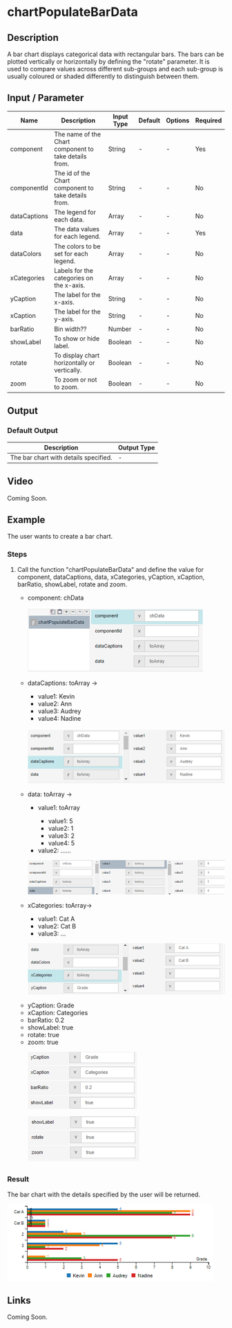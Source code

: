 # chartPopulateBarData

## Description

A bar chart displays categorical data with rectangular bars. The bars can be plotted vertically or horizontally by defining the "rotate" parameter. It is used to compare values across different sub-groups and each sub-group is usually coloured or shaded differently to distinguish between them.

## Input / Parameter

| Name | Description | Input Type | Default | Options | Required |
| ------ | ------ | ------ | ------ | ------ | ------ |
| component | The name of the Chart component to take details from. | String | - | - | Yes |
| componentId | The id of the Chart component to take details from. | String | - | - | No | 
| dataCaptions | The legend for each data. | Array | - | - | No | 
| data | The data values for each legend. | Array | - | - | Yes |
| dataColors | The colors to be set for each legend. | Array | - | - | No |
| xCategories | Labels for the categories on the x-axis. | Array | - | - | No |
| yCaption | The label for the x-axis. | String | - | - | No |
| xCaption | The label for the y-axis. | String | - | - | No |
| barRatio | Bin width?? | Number | - | - | No |
| showLabel | To show or hide label. | Boolean | - | - | No |
| rotate | To display chart horizontally or vertically. | Boolean | - | - | No |
| zoom | To zoom or not to zoom. | Boolean | - | - | No |

## Output

### Default Output

| Description | Output Type |
| ------ | ------ |
| The bar chart with details specified. | - |

## Video

Coming Soon.

## Example

The user wants to create a bar chart.

### Steps

1. Call the function "chartPopulateBarData" and define the value for component, dataCaptions, data, xCategories, yCaption, xCaption, barRatio, showLabel, rotate and zoom.
   <br>
   <ul>
   <li>component: chData</li>
  
   ![](../../../../document/function/Chart/chartPopulateBarData/chartPopulateBarData-step-1.png?raw=true)
   
   <li>dataCaptions: toArray -></li> 
                            <ul>
                            <li>value1: Kevin </li>
                            <li>value2: Ann  </li>
                            <li>value3: Audrey  </li>
                            <li>value4: Nadine </li> 
                            </ul>
   
   ![](../../../../document/function/Chart/chartPopulateBarData/chartPopulateBarData-step-2.png?raw=true)
   
   </li><li>data: toArray -></li> 
                          <ul>
                          <li>value1: toArray </li>
                          <ul>
                          <li>value1: 5 </li>
                          <li>value2: 1 </li>
                          <li>value3: 2 </li>
                          <li>value4: 5 </li>
                          </ul>
                          <li>value2: ...... </li>
                          </ul>
  
   ![](../../../../document/function/Chart/chartPopulateBarData/chartPopulateBarData-step-3.png?raw=true)
   
   <li>xCategories: toArray-></li>
                            <ul>
                            <li>value1: Cat A </li>
                            <li>value2: Cat B </li>
                            <li>value3: ... </li>
                            </ul>
  
   ![](../../../../document/function/Chart/chartPopulateBarData/chartPopulateBarData-step-4.png?raw=true)
   
   <li>yCaption: Grade</li>
   <li>xCaption: Categories</li>
   <li>barRatio: 0.2</li>
   <li>showLabel: true</li>
   <li>rotate: true</li>
   <li>zoom: true</li>
   
   ![](../../../../document/function/Chart/chartPopulateBarData/chartPopulateBarData-step-5.png?raw=true)
  
   ![](../../../../document/function/Chart/chartPopulateBarData/chartPopulateBarData-step-6.png?raw=true)

### Result

The bar chart with the details specified by the user will be returned.

 ![](../../../../document/function/Chart/chartPopulateBarData/chartPopulateBarData-result-1.png?raw=true)

## Links

Coming Soon.